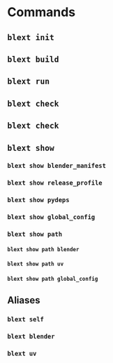 # Commands

## `blext init`

## `blext build`

## `blext run`

## `blext check`

## `blext check`

## `blext show`

### `blext show blender_manifest`

### `blext show release_profile`

### `blext show pydeps`

### `blext show global_config`

### `blext show path`

#### `blext show path blender`

#### `blext show path uv`

#### `blext show path global_config`

## Aliases
### `blext self`

### `blext blender`

### `blext uv`
